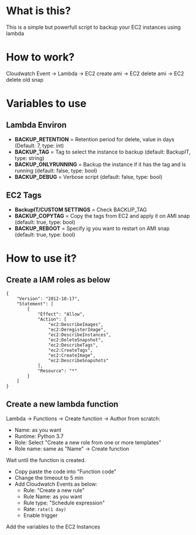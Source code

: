 # What is this?
This is a simple but powerfull script to backup your EC2 instances using lambda

# How to work?
Cloudwatch Event -> Lambda -> EC2 create ami -> EC2 delete ami -> EC2 delete old snap

# Variables to use
## Lambda Environ
- **BACKUP_RETENTION** = Retention period for delete, value in days (Default: 7, type: int)
- **BACKUP_TAG** = Tag to select the instance to backup (default: BackupIT, type: string)
- **BACKUP_ONLYRUNNING** = Backup the instance if it has the tag and is running (default: false, type: bool)
- **BACKUP_DEBUG** = Verbose script (default: false, type: bool)

## EC2 Tags
- **BackupIT/CUSTOM SETTINGS** = Check BACKUP_TAG
- **BACKUP_COPYTAG** = Copy the tags from EC2 and apply it on AMI snap (default: true, type: bool)
- **BACKUP_REBOOT** = Specify ig you want to restart on AMI snap (default: true, type: bool)


# How to use it?
## Create a IAM roles as below
```
{
    "Version": "2012-10-17",
    "Statement": [
        {
            "Effect": "Allow",
            "Action": [
                "ec2:DescribeImages",
                "ec2:DeregisterImage",
                "ec2:DescribeInstances",
                "ec2:DeleteSnapshot",
                "ec2:DescribeTags",
                "ec2:CreateTags",
                "ec2:CreateImage",
                "ec2:DescribeSnapshots"
            ],
            "Resource": "*"
        }
    ]
}
```
## Create a new lambda function
Lambda -> Functions -> Create function -> Author from scratch:

* Name: as you want
* Runtime: Python 3.7
* Role: Select "Create a new role from one or more templates"
* Role name: same as "Name"
-> Create function

Wait until the function is created.
* Copy paste the code into "Function code"
* Change the timeout to 5 min
* Add Cloudwatch Events as below:
  * Rule: "Create a new rule"
  * Rule Name: as you want
  * Rule type: "Schedule expression"
  * Rate: `rate(1 day)`
  * Enable trigger

Add the variables to the EC2 Instances
